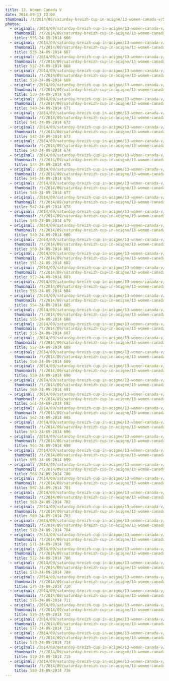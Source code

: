 ```yaml
---
title: 13. Women Canada V
date: 2014-09-13 12:00
thumbnail: /t/2014/09/saturday-breizh-cup-in-acigne/13-women-canada-v/535-24-09-2014-666.jpg
photos:
  - original: /2014/09/saturday-breizh-cup-in-acigne/13-women-canada-v/535-24-09-2014-666.jpg
    thumbnail: /t/2014/09/saturday-breizh-cup-in-acigne/13-women-canada-v/535-24-09-2014-666.jpg
    title: 535-24-09-2014 666
  - original: /2014/09/saturday-breizh-cup-in-acigne/13-women-canada-v/536-24-09-2014-667.jpg
    thumbnail: /t/2014/09/saturday-breizh-cup-in-acigne/13-women-canada-v/536-24-09-2014-667.jpg
    title: 536-24-09-2014 667
  - original: /2014/09/saturday-breizh-cup-in-acigne/13-women-canada-v/537-24-09-2014-668.jpg
    thumbnail: /t/2014/09/saturday-breizh-cup-in-acigne/13-women-canada-v/537-24-09-2014-668.jpg
    title: 537-24-09-2014 668
  - original: /2014/09/saturday-breizh-cup-in-acigne/13-women-canada-v/538-24-09-2014-669.jpg
    thumbnail: /t/2014/09/saturday-breizh-cup-in-acigne/13-women-canada-v/538-24-09-2014-669.jpg
    title: 538-24-09-2014 669
  - original: /2014/09/saturday-breizh-cup-in-acigne/13-women-canada-v/539-24-09-2014-670.jpg
    thumbnail: /t/2014/09/saturday-breizh-cup-in-acigne/13-women-canada-v/539-24-09-2014-670.jpg
    title: 539-24-09-2014 670
  - original: /2014/09/saturday-breizh-cup-in-acigne/13-women-canada-v/540-24-09-2014-671.jpg
    thumbnail: /t/2014/09/saturday-breizh-cup-in-acigne/13-women-canada-v/540-24-09-2014-671.jpg
    title: 540-24-09-2014 671
  - original: /2014/09/saturday-breizh-cup-in-acigne/13-women-canada-v/541-24-09-2014-672.jpg
    thumbnail: /t/2014/09/saturday-breizh-cup-in-acigne/13-women-canada-v/541-24-09-2014-672.jpg
    title: 541-24-09-2014 672
  - original: /2014/09/saturday-breizh-cup-in-acigne/13-women-canada-v/542-24-09-2014-673.jpg
    thumbnail: /t/2014/09/saturday-breizh-cup-in-acigne/13-women-canada-v/542-24-09-2014-673.jpg
    title: 542-24-09-2014 673
  - original: /2014/09/saturday-breizh-cup-in-acigne/13-women-canada-v/543-24-09-2014-674.jpg
    thumbnail: /t/2014/09/saturday-breizh-cup-in-acigne/13-women-canada-v/543-24-09-2014-674.jpg
    title: 543-24-09-2014 674
  - original: /2014/09/saturday-breizh-cup-in-acigne/13-women-canada-v/544-24-09-2014-675.jpg
    thumbnail: /t/2014/09/saturday-breizh-cup-in-acigne/13-women-canada-v/544-24-09-2014-675.jpg
    title: 544-24-09-2014 675
  - original: /2014/09/saturday-breizh-cup-in-acigne/13-women-canada-v/545-24-09-2014-676.jpg
    thumbnail: /t/2014/09/saturday-breizh-cup-in-acigne/13-women-canada-v/545-24-09-2014-676.jpg
    title: 545-24-09-2014 676
  - original: /2014/09/saturday-breizh-cup-in-acigne/13-women-canada-v/546-24-09-2014-677.jpg
    thumbnail: /t/2014/09/saturday-breizh-cup-in-acigne/13-women-canada-v/546-24-09-2014-677.jpg
    title: 546-24-09-2014 677
  - original: /2014/09/saturday-breizh-cup-in-acigne/13-women-canada-v/547-24-09-2014-678.jpg
    thumbnail: /t/2014/09/saturday-breizh-cup-in-acigne/13-women-canada-v/547-24-09-2014-678.jpg
    title: 547-24-09-2014 678
  - original: /2014/09/saturday-breizh-cup-in-acigne/13-women-canada-v/548-24-09-2014-679.jpg
    thumbnail: /t/2014/09/saturday-breizh-cup-in-acigne/13-women-canada-v/548-24-09-2014-679.jpg
    title: 548-24-09-2014 679
  - original: /2014/09/saturday-breizh-cup-in-acigne/13-women-canada-v/549-24-09-2014-680.jpg
    thumbnail: /t/2014/09/saturday-breizh-cup-in-acigne/13-women-canada-v/549-24-09-2014-680.jpg
    title: 549-24-09-2014 680
  - original: /2014/09/saturday-breizh-cup-in-acigne/13-women-canada-v/550-24-09-2014-681.jpg
    thumbnail: /t/2014/09/saturday-breizh-cup-in-acigne/13-women-canada-v/550-24-09-2014-681.jpg
    title: 550-24-09-2014 681
  - original: /2014/09/saturday-breizh-cup-in-acigne/13-women-canada-v/551-24-09-2014-682.jpg
    thumbnail: /t/2014/09/saturday-breizh-cup-in-acigne/13-women-canada-v/551-24-09-2014-682.jpg
    title: 551-24-09-2014 682
  - original: /2014/09/saturday-breizh-cup-in-acigne/13-women-canada-v/552-24-09-2014-683.jpg
    thumbnail: /t/2014/09/saturday-breizh-cup-in-acigne/13-women-canada-v/552-24-09-2014-683.jpg
    title: 552-24-09-2014 683
  - original: /2014/09/saturday-breizh-cup-in-acigne/13-women-canada-v/553-24-09-2014-684.jpg
    thumbnail: /t/2014/09/saturday-breizh-cup-in-acigne/13-women-canada-v/553-24-09-2014-684.jpg
    title: 553-24-09-2014 684
  - original: /2014/09/saturday-breizh-cup-in-acigne/13-women-canada-v/554-24-09-2014-685.jpg
    thumbnail: /t/2014/09/saturday-breizh-cup-in-acigne/13-women-canada-v/554-24-09-2014-685.jpg
    title: 554-24-09-2014 685
  - original: /2014/09/saturday-breizh-cup-in-acigne/13-women-canada-v/555-24-09-2014-686.jpg
    thumbnail: /t/2014/09/saturday-breizh-cup-in-acigne/13-women-canada-v/555-24-09-2014-686.jpg
    title: 555-24-09-2014 686
  - original: /2014/09/saturday-breizh-cup-in-acigne/13-women-canada-v/556-24-09-2014-687.jpg
    thumbnail: /t/2014/09/saturday-breizh-cup-in-acigne/13-women-canada-v/556-24-09-2014-687.jpg
    title: 556-24-09-2014 687
  - original: /2014/09/saturday-breizh-cup-in-acigne/13-women-canada-v/557-24-09-2014-688.jpg
    thumbnail: /t/2014/09/saturday-breizh-cup-in-acigne/13-women-canada-v/557-24-09-2014-688.jpg
    title: 557-24-09-2014 688
  - original: /2014/09/saturday-breizh-cup-in-acigne/13-women-canada-v/558-24-09-2014-689.jpg
    thumbnail: /t/2014/09/saturday-breizh-cup-in-acigne/13-women-canada-v/558-24-09-2014-689.jpg
    title: 558-24-09-2014 689
  - original: /2014/09/saturday-breizh-cup-in-acigne/13-women-canada-v/559-24-09-2014-690.jpg
    thumbnail: /t/2014/09/saturday-breizh-cup-in-acigne/13-women-canada-v/559-24-09-2014-690.jpg
    title: 559-24-09-2014 690
  - original: /2014/09/saturday-breizh-cup-in-acigne/13-women-canada-v/560-24-09-2014-691.jpg
    thumbnail: /t/2014/09/saturday-breizh-cup-in-acigne/13-women-canada-v/560-24-09-2014-691.jpg
    title: 560-24-09-2014 691
  - original: /2014/09/saturday-breizh-cup-in-acigne/13-women-canada-v/561-24-09-2014-692.jpg
    thumbnail: /t/2014/09/saturday-breizh-cup-in-acigne/13-women-canada-v/561-24-09-2014-692.jpg
    title: 561-24-09-2014 692
  - original: /2014/09/saturday-breizh-cup-in-acigne/13-women-canada-v/562-24-09-2014-695.jpg
    thumbnail: /t/2014/09/saturday-breizh-cup-in-acigne/13-women-canada-v/562-24-09-2014-695.jpg
    title: 562-24-09-2014 695
  - original: /2014/09/saturday-breizh-cup-in-acigne/13-women-canada-v/563-24-09-2014-696.jpg
    thumbnail: /t/2014/09/saturday-breizh-cup-in-acigne/13-women-canada-v/563-24-09-2014-696.jpg
    title: 563-24-09-2014 696
  - original: /2014/09/saturday-breizh-cup-in-acigne/13-women-canada-v/564-24-09-2014-698.jpg
    thumbnail: /t/2014/09/saturday-breizh-cup-in-acigne/13-women-canada-v/564-24-09-2014-698.jpg
    title: 564-24-09-2014 698
  - original: /2014/09/saturday-breizh-cup-in-acigne/13-women-canada-v/565-24-09-2014-699.jpg
    thumbnail: /t/2014/09/saturday-breizh-cup-in-acigne/13-women-canada-v/565-24-09-2014-699.jpg
    title: 565-24-09-2014 699
  - original: /2014/09/saturday-breizh-cup-in-acigne/13-women-canada-v/566-24-09-2014-700.jpg
    thumbnail: /t/2014/09/saturday-breizh-cup-in-acigne/13-women-canada-v/566-24-09-2014-700.jpg
    title: 566-24-09-2014 700
  - original: /2014/09/saturday-breizh-cup-in-acigne/13-women-canada-v/567-24-09-2014-701.jpg
    thumbnail: /t/2014/09/saturday-breizh-cup-in-acigne/13-women-canada-v/567-24-09-2014-701.jpg
    title: 567-24-09-2014 701
  - original: /2014/09/saturday-breizh-cup-in-acigne/13-women-canada-v/568-24-09-2014-702.jpg
    thumbnail: /t/2014/09/saturday-breizh-cup-in-acigne/13-women-canada-v/568-24-09-2014-702.jpg
    title: 568-24-09-2014 702
  - original: /2014/09/saturday-breizh-cup-in-acigne/13-women-canada-v/569-24-09-2014-703.jpg
    thumbnail: /t/2014/09/saturday-breizh-cup-in-acigne/13-women-canada-v/569-24-09-2014-703.jpg
    title: 569-24-09-2014 703
  - original: /2014/09/saturday-breizh-cup-in-acigne/13-women-canada-v/570-24-09-2014-704.jpg
    thumbnail: /t/2014/09/saturday-breizh-cup-in-acigne/13-women-canada-v/570-24-09-2014-704.jpg
    title: 570-24-09-2014 704
  - original: /2014/09/saturday-breizh-cup-in-acigne/13-women-canada-v/571-24-09-2014-705.jpg
    thumbnail: /t/2014/09/saturday-breizh-cup-in-acigne/13-women-canada-v/571-24-09-2014-705.jpg
    title: 571-24-09-2014 705
  - original: /2014/09/saturday-breizh-cup-in-acigne/13-women-canada-v/572-24-09-2014-706.jpg
    thumbnail: /t/2014/09/saturday-breizh-cup-in-acigne/13-women-canada-v/572-24-09-2014-706.jpg
    title: 572-24-09-2014 706
  - original: /2014/09/saturday-breizh-cup-in-acigne/13-women-canada-v/573-24-09-2014-709.jpg
    thumbnail: /t/2014/09/saturday-breizh-cup-in-acigne/13-women-canada-v/573-24-09-2014-709.jpg
    title: 573-24-09-2014 709
  - original: /2014/09/saturday-breizh-cup-in-acigne/13-women-canada-v/574-24-09-2014-710.jpg
    thumbnail: /t/2014/09/saturday-breizh-cup-in-acigne/13-women-canada-v/574-24-09-2014-710.jpg
    title: 574-24-09-2014 710
  - original: /2014/09/saturday-breizh-cup-in-acigne/13-women-canada-v/575-24-09-2014-711.jpg
    thumbnail: /t/2014/09/saturday-breizh-cup-in-acigne/13-women-canada-v/575-24-09-2014-711.jpg
    title: 575-24-09-2014 711
  - original: /2014/09/saturday-breizh-cup-in-acigne/13-women-canada-v/576-24-09-2014-712.jpg
    thumbnail: /t/2014/09/saturday-breizh-cup-in-acigne/13-women-canada-v/576-24-09-2014-712.jpg
    title: 576-24-09-2014 712
  - original: /2014/09/saturday-breizh-cup-in-acigne/13-women-canada-v/577-24-09-2014-713.jpg
    thumbnail: /t/2014/09/saturday-breizh-cup-in-acigne/13-women-canada-v/577-24-09-2014-713.jpg
    title: 577-24-09-2014 713
  - original: /2014/09/saturday-breizh-cup-in-acigne/13-women-canada-v/578-24-09-2014-714.jpg
    thumbnail: /t/2014/09/saturday-breizh-cup-in-acigne/13-women-canada-v/578-24-09-2014-714.jpg
    title: 578-24-09-2014 714
  - original: /2014/09/saturday-breizh-cup-in-acigne/13-women-canada-v/579-24-09-2014-715.jpg
    thumbnail: /t/2014/09/saturday-breizh-cup-in-acigne/13-women-canada-v/579-24-09-2014-715.jpg
    title: 579-24-09-2014 715
  - original: /2014/09/saturday-breizh-cup-in-acigne/13-women-canada-v/580-24-09-2014-716.jpg
    thumbnail: /t/2014/09/saturday-breizh-cup-in-acigne/13-women-canada-v/580-24-09-2014-716.jpg
    title: 580-24-09-2014 716
---
```

